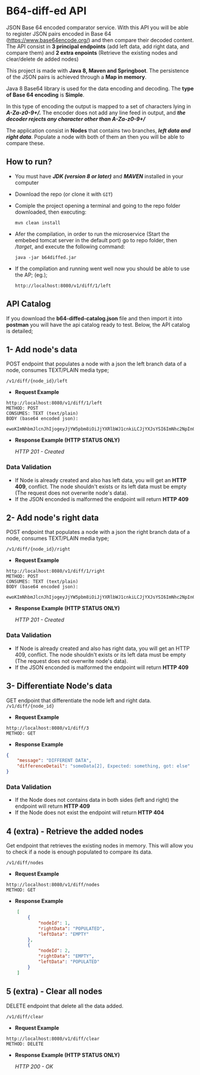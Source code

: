 # B64-diff-ed API

JSON Base 64 encoded comparator service. With this API you will be able to register
JSON pairs encoded in Base 64 (https://www.base64encode.org/) and then compare  their decoded content.
The API consist in **3 principal endpoints** (add left data, add right data, and compare them) and **2 
extra enpoints** (Retrieve the existing nodes and clear/delete de added nodes)

This project is made with **Java 8, Maven and Springboot**. The persistence of the JSON pairs
 is achieved through a **Map in memory**. 
 
 Java 8 Base64 library is used for the data encoding and decoding. The **type of Base 64 encoding** is **Simple**.
  
  In this type of encoding the output is mapped to a set of characters lying in ***A-Za-z0-9+/.***
  The encoder does not add any line feed in output, and ***the decoder rejects any character other 
  than A-Za-z0-9+/***
 
The application consist in **Nodes** that contains two branches, ***left data and right data***. Populate
a node with both of them an then you will be able to compare these.
 

## How to run?

- You must have ***JDK (version 8 or later)*** and ***MAVEN*** installed in your computer 
- Download the repo (or clone it with `GIT`)
- Comiple the project opening a terminal and going to the repo folder downloaded, then executing:

	`mvn clean install` 
	
- Afer the compilation, in order to run the microservice (Start the embebed tomcat server in the 
default port) go to repo folder, then */target*, and execute the following command:

	``java -jar b64diffed.jar``
	
- If the compilation and running went well now you should be able to use the AP; (eg.);

    ```http://localhost:8080/v1/diff/1/left```

## API Catalog
If you download the **b64-diffed-catalog.json** file and then import it 
into **postman** you will have the api catalog ready to test. Below, the API catalog
is detailed;

## 1- Add node's data

POST endpoint that populates a node with a json the left branch data of a node, consumes TEXT/PLAIN media type;

`/v1/diff/{node_id}/left`

- **Request Example**

```
http://localhost:8080/v1/diff/1/left
METHOD: POST
CONSUMES: TEXT (text/plain)
BODY (base64 encoded json):

ewoKImNhbmJlcnJhIjogeyJjYW5pbm8iOiJjYXRlbWJ1cnkiLCJjYXJsYSI6ImNhc2NpIn0sCgoiY2FzYSI6ImNhY2EiLAoKImNhc28iOlsiY29zbyIsImNvY28iLCJtYXJpdmkiXQoKCn0=
```
- **Response Example (HTTP STATUS ONLY)**

    *HTTP 201 - Created* 

### Data Validation
- If Node is already created and also has left data, you will get an **HTTP 409**, conflict.
The node shouldn't exists or its left data must be empty (The request does not overwrite 
node's data).
- If the JSON enconded is malformed the endpoint will return **HTTP 409**

## 2- Add node's right data

POST endpoint that populates a node with a json the right branch data of a node, consumes TEXT/PLAIN media type;

`/v1/diff/{node_id}/right`

- **Request Example**

```
http://localhost:8080/v1/diff/1/right
METHOD: POST
CONSUMES: TEXT (text/plain)
BODY (base64 encoded json):

ewoKImNhbmJlcnJhIjogeyJjYW5pbm8iOiJjYXRlbWJ1cnkiLCJjYXJsYSI6ImNhc2NpIn0sCgoiY2FzYSI6ImNhY2EiLAoKImNhc28iOlsiY29zbyIsImNvY28iLCJtYXJpdmkiXQoKCn0=
```
- **Response Example (HTTP STATUS ONLY)**

    *HTTP 201 - Created* 

### Data Validation
- If Node is already created and also has right data, you will get an HTTP 409, conflict.
The node shouldn't exists or its left data must be empty (The request does not overwrite 
node's data).
- If the JSON enconded is malformed the endpoint will return **HTTP 409**

## 3- Differentiate Node's data
GET endpoint that differentiate the node left and right data.
`/v1/diff/{node_id}`

- **Request Example**

```
http://localhost:8080/v1/diff/3
METHOD: GET
```
- **Response Example**

```json
{
    "message": "DIFFERENT DATA",
    "differenceDetail": "someData[2], Expected: something, got: else"
}
```
### Data Validation
- If the Node does not contains data in both sides (left and right) the endpoint will
return **HTTP 409**
- If the Node does not exist the endpoint will return **HTTP 404**

## 4 (extra) - Retrieve the added nodes
Get endpoint that retrieves the existing nodes in memory. This will allow you
to check if a node is enough populated to compare its data.

`/v1/diff/nodes`

- **Request Example**

```
http://localhost:8080/v1/diff/nodes
METHOD: GET
```
- **Response Example**
```json
    [
        {
            "nodeId": 1,
            "rightData": "POPULATED",
            "leftData": "EMPTY"
        },
        {
            "nodeId": 2,
            "rightData": "EMPTY",
            "leftData": "POPULATED"
        }
    ]

```
    
## 5 (extra) - Clear all nodes
DELETE endpoint that delete all the data added.

`/v1/diff/clear`

- **Request Example**

```
http://localhost:8080/v1/diff/clear
METHOD: DELETE
```
- **Response Example (HTTP STATUS ONLY)**

    *HTTP 200 - OK* 